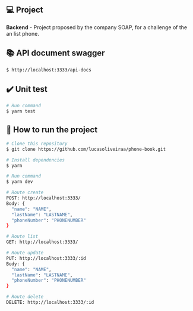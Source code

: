 ## 💻 Project

**Backend** - Project proposed by the company SOAP, for a challenge of the an list phone.

## 📚 API document swagger

```bash
$ http://localhost:3333/api-docs
```

## ✔️ Unit test 

```bash
# Run command
$ yarn test
```

## 🚀 How to run the project

```bash
# Clone this repository
$ git clone https://github.com/lucasoliveiraa/phone-book.git

# Install dependencies
$ yarn

# Run command
$ yarn dev

# Route create
POST: http://localhost:3333/
Body: {
  "name": "NAME",
  "lastName": "LASTNAME",
  "phoneNumber": "PHONENUMBER"
}

# Route list
GET: http://localhost:3333/

# Route update
PUT: http://localhost:3333/:id
Body: {
  "name": "NAME",
  "lastName": "LASTNAME",
  "phoneNumber": "PHONENUMBER"
}

# Route delete
DELETE: http://localhost:3333/:id
```
